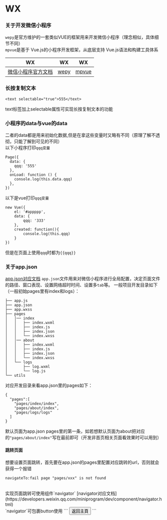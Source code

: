 # WX

### 关于开发微信小程序

`wepy`是官方维护的一套类似VUE的框架用来开发微信小程序（理念相似，具体细节不同）
<br />
`mpvue`是基于 Vue.js的小程序开发框架，从底层支持 Vue.js语法和构建工具体系

|  WX  |   WX   |  WX   |
| ---------- | -----------  | ----------- |
| [微信小程序官方文档](https://developers.weixin.qq.com/miniprogram/dev/index.html) | [wepy](https://tencent.github.io/wepy/) | [mpvue](https://github.com/Meituan-Dianping/mpvue) |

### 长按复制文本

```
<text selectable="true">555</text>
```
text标签加上selectable属性可实现长按复制文本的功能

### 小程序的data与vue的data
二者的data都是用来初始化数据,但是在拿这些变量时又略有不同（原理了解不透彻，只能了解到可见的不同）
<br />
以下小程序打印`qqq变量`
```
Page({
  data: {
    qqq: '555'
  },
  onLoad: function () {
    console.log(this.data.qqq)
  },
})
```
以下是vue打印`qqq变量`
```
new Vue({
	el: '#appppp',
	data: {
		qqq: '333'
	},
	created: function(){
		console.log(this.qqq)
	}
})
```
但是在页面上使用`qqq`时都为`{{qqq}}`

### 关于app.json
[app.json对应文档](https://developers.weixin.qq.com/miniprogram/dev/framework/config.html)
`app.json`文件用来对微信小程序进行全局配置，决定页面文件的路径、窗口表现、设置网络超时时间、设置多`tab`等。
一般项目开发目录如下（一般初始pages里有index和logs）：
```
├── app.js
├── app.json
├── app.wxss
├── pages
│   │── index
│   │   ├── index.wxml
│   │   ├── index.js
│   │   ├── index.json
│   │   └── index.wxss
│   │── about
│   │   ├── index.wxml
│   │   ├── index.js
│   │   ├── index.json
│   │   └── index.wxss
│   └── logs
│       ├── log.wxml
│       └── log.js
└── utils
```
对应开发目录来看app.json里的pages如下：
```
{
  "pages":[    
    "pages/index/index",
    "pages/about/index",
    "pages/logs/logs"
  ]
}
```
默认页面为app.json pages里的第一条，如若想默认页面为about把对应的`"pages/about/index"`写在最前即可（开发非首页相关页面看效果时可以用到）

#### 跳转页面
想要设置页面跳转，首先要在app.json的pages里配置对应跳转的url，否则就会获得一个报错  
```
navigateTo:fail page "pages/xxx" is not found
```
<br />
实现页面跳转可使用组件`navigator` [navigator对应文档](https://developers.weixin.qq.com/miniprogram/dev/component/navigator.html)
<br />
`navigator`可包裹button使用
```
<navigator url='../index/index'>
  <button class='button-box'>返回主頁</button>
</navigator>
```

